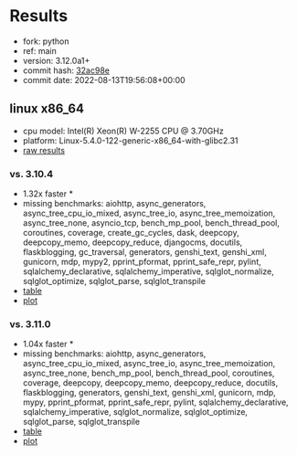 # Results

- fork: python
- ref: main
- version: 3.12.0a1+
- commit hash: [32ac98e](https://github.com/python/cpython/commit/32ac98e)
- commit date: 2022-08-13T19:56:08+00:00

## linux x86_64

- cpu model: Intel(R) Xeon(R) W-2255 CPU @ 3.70GHz
- platform: Linux-5.4.0-122-generic-x86_64-with-glibc2.31
- [raw results](bm-20220813-linux-x86_64-python-main-3.12.0a1%2B-32ac98e.json)

### vs. 3.10.4

- 1.32x faster \*
- missing benchmarks: aiohttp, async_generators, async_tree_cpu_io_mixed, async_tree_io, async_tree_memoization, async_tree_none, asyncio_tcp, bench_mp_pool, bench_thread_pool, coroutines, coverage, create_gc_cycles, dask, deepcopy, deepcopy_memo, deepcopy_reduce, djangocms, docutils, flaskblogging, gc_traversal, generators, genshi_text, genshi_xml, gunicorn, mdp, mypy2, pprint_pformat, pprint_safe_repr, pylint, sqlalchemy_declarative, sqlalchemy_imperative, sqlglot_normalize, sqlglot_optimize, sqlglot_parse, sqlglot_transpile
- [table](bm-20220813-linux-x86_64-python-main-3.12.0a1%2B-32ac98e-vs-3.10.4.md)
- [plot](bm-20220813-linux-x86_64-python-main-3.12.0a1%2B-32ac98e-vs-3.10.4.png)

### vs. 3.11.0

- 1.04x faster \*
- missing benchmarks: aiohttp, async_generators, async_tree_cpu_io_mixed, async_tree_io, async_tree_memoization, async_tree_none, bench_mp_pool, bench_thread_pool, coroutines, coverage, deepcopy, deepcopy_memo, deepcopy_reduce, docutils, flaskblogging, generators, genshi_text, genshi_xml, gunicorn, mdp, mypy, pprint_pformat, pprint_safe_repr, pylint, sqlalchemy_declarative, sqlalchemy_imperative, sqlglot_normalize, sqlglot_optimize, sqlglot_parse, sqlglot_transpile
- [table](bm-20220813-linux-x86_64-python-main-3.12.0a1%2B-32ac98e-vs-3.11.0.md)
- [plot](bm-20220813-linux-x86_64-python-main-3.12.0a1%2B-32ac98e-vs-3.11.0.png)


